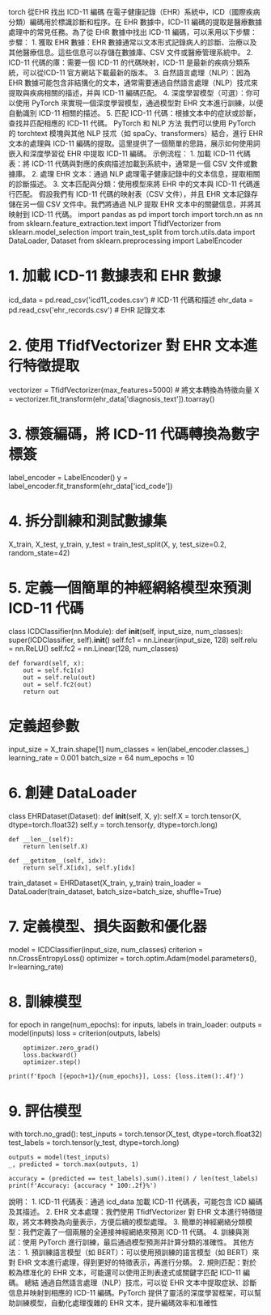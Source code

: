 torch 從EHR 找出 ICD-11 編碼
在電子健康記錄（EHR）系統中，ICD（國際疾病分類）編碼用於標識診斷和程序。在 EHR 數據中，ICD-11 編碼的提取是醫療數據處理中的常見任務。為了從 EHR 數據中找出 ICD-11 編碼，可以釆用以下步驟：
步驟：
    1. 獲取 EHR 數據：EHR 數據通常以文本形式記錄病人的診斷、治療以及其他醫療信息。這些信息可以存儲在數據庫、CSV 文件或醫療管理系統中。
    2. ICD-11 代碼的庫：需要一個 ICD-11 的代碼映射，ICD-11 是最新的疾病分類系統，可以從ICD-11 官方網站下載最新的版本。
    3. 自然語言處理（NLP）：因為 EHR 數據可能包含非結搆化的文本，通常需要通過自然語言處理（NLP）技朮來提取與疾病相關的描述，并與 ICD-11 編碼匹配。
    4. 深度學習模型（可選）：你可以使用 PyTorch 來實現一個深度學習模型，通過模型對 EHR 文本進行訓練，以便自動識別 ICD-11 相關的描述。
    5. 匹配 ICD-11 代碼：根據文本中的症狀或診斷，查找并匹配相應的 ICD-11 代碼。
PyTorch 和 NLP 方法
我們可以使用 PyTorch 的 torchtext 模塊與其他 NLP 技朮（如 spaCy、transformers）結合，進行 EHR 文本的處理與 ICD-11 編碼的提取。這里提供了一個簡單的思路，展示如何使用詞嵌入和深度學習從 EHR 中提取 ICD-11 編碼。
示例流程：
    1. 加載 ICD-11 代碼表：將 ICD-11 代碼與對應的疾病描述加載到系統中，通常是一個 CSV 文件或數據庫。
    2. 處理 EHR 文本：通過 NLP 處理電子健康記錄中的文本信息，提取相關的診斷描述。
    3. 文本匹配與分類：使用模型來將 EHR 中的文本與 ICD-11 代碼進行匹配。
假設我們有 ICD-11 代碼的映射表（CSV 文件），并且 EHR 文本記錄存儲在另一個 CSV 文件中。我們將通過 NLP 提取 EHR 文本中的關鍵信息，并將其映射到 ICD-11 代碼。
import pandas as pd
import torch
import torch.nn as nn
from sklearn.feature_extraction.text import TfidfVectorizer
from sklearn.model_selection import train_test_split
from torch.utils.data import DataLoader, Dataset
from sklearn.preprocessing import LabelEncoder

# 1. 加載 ICD-11 數據表和 EHR 數據
icd_data = pd.read_csv('icd11_codes.csv')  # ICD-11 代碼和描述
ehr_data = pd.read_csv('ehr_records.csv')  # EHR 記錄文本

# 2. 使用 TfidfVectorizer 對 EHR 文本進行特徵提取
vectorizer = TfidfVectorizer(max_features=5000)  # 將文本轉換為特徵向量
X = vectorizer.fit_transform(ehr_data['diagnosis_text']).toarray()

# 3. 標簽編碼，將 ICD-11 代碼轉換為數字標簽
label_encoder = LabelEncoder()
y = label_encoder.fit_transform(ehr_data['icd_code'])

# 4. 拆分訓練和測試數據集
X_train, X_test, y_train, y_test = train_test_split(X, y, test_size=0.2, random_state=42)

# 5. 定義一個簡單的神經網絡模型來預測 ICD-11 代碼
class ICDClassifier(nn.Module):
    def __init__(self, input_size, num_classes):
        super(ICDClassifier, self).__init__()
        self.fc1 = nn.Linear(input_size, 128)
        self.relu = nn.ReLU()
        self.fc2 = nn.Linear(128, num_classes)
    
    def forward(self, x):
        out = self.fc1(x)
        out = self.relu(out)
        out = self.fc2(out)
        return out

# 定義超參數
input_size = X_train.shape[1]
num_classes = len(label_encoder.classes_)
learning_rate = 0.001
batch_size = 64
num_epochs = 10

# 6. 創建 DataLoader
class EHRDataset(Dataset):
    def __init__(self, X, y):
        self.X = torch.tensor(X, dtype=torch.float32)
        self.y = torch.tensor(y, dtype=torch.long)

    def __len__(self):
        return len(self.X)

    def __getitem__(self, idx):
        return self.X[idx], self.y[idx]

train_dataset = EHRDataset(X_train, y_train)
train_loader = DataLoader(train_dataset, batch_size=batch_size, shuffle=True)

# 7. 定義模型、損失函數和優化器
model = ICDClassifier(input_size, num_classes)
criterion = nn.CrossEntropyLoss()
optimizer = torch.optim.Adam(model.parameters(), lr=learning_rate)

# 8. 訓練模型
for epoch in range(num_epochs):
    for inputs, labels in train_loader:
        outputs = model(inputs)
        loss = criterion(outputs, labels)
        
        optimizer.zero_grad()
        loss.backward()
        optimizer.step()
    
    print(f'Epoch [{epoch+1}/{num_epochs}], Loss: {loss.item():.4f}')

# 9. 評估模型
with torch.no_grad():
    test_inputs = torch.tensor(X_test, dtype=torch.float32)
    test_labels = torch.tensor(y_test, dtype=torch.long)
    
    outputs = model(test_inputs)
    _, predicted = torch.max(outputs, 1)
    
    accuracy = (predicted == test_labels).sum().item() / len(test_labels)
    print(f'Accuracy: {accuracy * 100:.2f}%')
說明：
    1. ICD-11 代碼表：通過 icd_data 加載 ICD-11 代碼表，可能包含 ICD 編碼及其描述。
    2. EHR 文本處理：我們使用 TfidfVectorizer 對 EHR 文本進行特徵提取，將文本轉換為向量表示，方便后續的模型處理。
    3. 簡單的神經網絡分類模型：我們定義了一個兩層的全連接神經網絡來預測 ICD-11 代碼。
    4. 訓練與測試：使用 PyTorch 進行訓練，最后通過模型預測并計算分類的准確性。
其他方法：
    1. 預訓練語言模型（如 BERT）：可以使用預訓練的語言模型（如 BERT）來對 EHR 文本進行處理，得到更好的特徵表示，再進行分類。
    2. 規則匹配：對於較為標准化的 EHR 文本，可能還可以使用正則表達式或關鍵字匹配 ICD-11 編碼。
總結
通過自然語言處理（NLP）技朮，可以從 EHR 文本中提取症狀、診斷信息并映射到相應的 ICD-11 編碼。PyTorch 提供了靈活的深度學習框架，可以幫助訓練模型，自動化處理復雜的 EHR 文本，提升編碼效率和准確性

